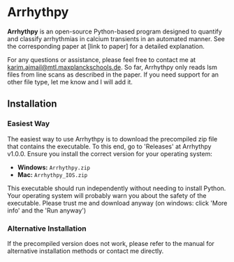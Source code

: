 # Arrhythpy

**Arrhythpy** is an open-source Python-based program designed to quantify and classify arrhythmias in calcium transients in an automated manner. See the corresponding paper at [link to paper] for a detailed explanation.

For any questions or assistance, please feel free to contact me at [karim.ajmail@mtl.maxplanckschools.de](mailto:karim.ajmail@mtl.maxplanckschools.de).
So far, Arrhythpy only reads lsm files from line scans as described in the paper. If you need support for an other file type, let me know and I will add it.

## Installation

### Easiest Way

The easiest way to use Arrhythpy is to download the precompiled zip file that contains the executable. To this end, go to 'Releases' at Arrhythpy v1.0.0. Ensure you install the correct version for your operating system:
- **Windows:** `Arrhythpy.zip`
- **Mac:** `Arrhythpy_IOS.zip`

This executable should run independently without needing to install Python. Your operating system will probably warn you about the safety of the executable. Please trust me and download anyway (on windows: click 'More info' and the 'Run anyway')

### Alternative Installation

If the precompiled version does not work, please refer to the manual for alternative installation methods or contact me directly.

